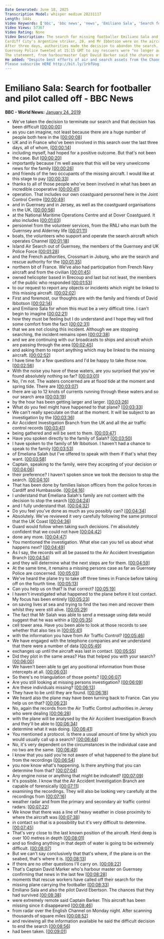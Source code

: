 ```yaml
---
Date Generated: June 18, 2025
Transcription Model: whisper medium 20231117
Length: 544s
Video Keywords: ['bbc', 'bbc news', 'news', 'Emiliano Sala', 'Search for footballer', 'footballer', 'missing footballer', 'Cardiff City', "Cardiff City's Argentine striker", "Cardiff City's striker", 'Channel Islands', 'breaking news', 'priemere league', 'cardiff', 'Premier League footballer', 'Premier League', 'sala']
Video Views: 57367
Video Rating: None
Video Description: The search for missing footballer Emiliano Sala and pilot David Ibbotson has been called off after rescuers failed to find their plane.
Cardiff City's Argentine striker, 28, and Mr Ibbotson were on the aircraft that disappeared from radar on Monday.
After three days, authorities made the decision to abandon the search.
Guernsey Police tweeted at 15:15 GMT to say rescuers were "no longer actively searching" for the plane.
The statement, from harbourmaster Capt David Barker said the chances of survival "are extremely remote".
He added: "Despite best efforts of air and search assets from the Channel Islands, UK and France...we have been unable to find any trace of the aircraft the pilot or the passenger.
Please subscribe HERE http://bit.ly/1rbfUog
---
```


# Emiliano Sala: Search for footballer and pilot called off - BBC News
**BBC - World News:** [January 24, 2019](https://www.youtube.com/watch?v=g8fL7gyU_m4)
*  We've taken the decision to terminate our search and that decision has been difficult [[00:00:00](https://www.youtube.com/watch?v=g8fL7gyU_m4&t=0.0s)]
*  as you can imagine, not least because there are a huge number of people both here in the [[00:00:08](https://www.youtube.com/watch?v=g8fL7gyU_m4&t=8.16s)]
*  UK and in France who've been involved in this search over the last three days, all of whom, [[00:00:14](https://www.youtube.com/watch?v=g8fL7gyU_m4&t=14.72s)]
*  including myself, had hoped for a positive outcome. But that's not been the case. But [[00:00:20](https://www.youtube.com/watch?v=g8fL7gyU_m4&t=20.92s)]
*  importantly because I'm well aware that this will be very unwelcome news for the family [[00:00:26](https://www.youtube.com/watch?v=g8fL7gyU_m4&t=26.0s)]
*  and friends of the two occupants of the missing aircraft. I would like at this stage to pay [[00:00:33](https://www.youtube.com/watch?v=g8fL7gyU_m4&t=33.92s)]
*  thanks to all of those people who've been involved in what has been an incredible cooperative [[00:00:41](https://www.youtube.com/watch?v=g8fL7gyU_m4&t=41.68s)]
*  operation. That includes our own coastguard personnel here in the Joint Control Centre [[00:00:49](https://www.youtube.com/watch?v=g8fL7gyU_m4&t=49.080000000000005s)]
*  and in Guernsey and in Jersey, as well as the coastguard organisations in the UK, [[00:00:56](https://www.youtube.com/watch?v=g8fL7gyU_m4&t=56.92s)]
*  at the National Maritime Operations Centre and at Dover Coastguard. It also includes [[00:01:03](https://www.youtube.com/watch?v=g8fL7gyU_m4&t=63.56s)]
*  personnel from the volunteer services, from the RNLI who man both the Guernsey and Alderney life [[00:01:11](https://www.youtube.com/watch?v=g8fL7gyU_m4&t=71.64s)]
*  boats, the volunteers who support and operate the search aircraft which operates Channel [[00:01:18](https://www.youtube.com/watch?v=g8fL7gyU_m4&t=78.68s)]
*  Island Air Search out of Guernsey, the members of the Guernsey and UK Police Force [[00:01:28](https://www.youtube.com/watch?v=g8fL7gyU_m4&t=88.68s)]
*  and the French authorities, Crossmart in Joburg, who are the search and rescue authority for the [[00:01:35](https://www.youtube.com/watch?v=g8fL7gyU_m4&t=95.72s)]
*  northern bit of France. We've also had participation from French Navy aircraft and from the civilian [[00:01:45](https://www.youtube.com/watch?v=g8fL7gyU_m4&t=105.72s)]
*  owned helicopter based in Brecoup and last but not least, the members of the public who responded [[00:01:53](https://www.youtube.com/watch?v=g8fL7gyU_m4&t=113.72s)]
*  to our request to report any objects or incidents which might be linked to this missing aircraft. [[00:02:02](https://www.youtube.com/watch?v=g8fL7gyU_m4&t=122.28s)]
*  First and foremost, our thoughts are with the family and friends of David Ibbotson [[00:02:14](https://www.youtube.com/watch?v=g8fL7gyU_m4&t=134.2s)]
*  and Emiliano Sala for whom this must be a very difficult time. I can't begin to imagine [[00:02:21](https://www.youtube.com/watch?v=g8fL7gyU_m4&t=141.32s)]
*  how they must be feeling but I do understand and I hope they will find some comfort from the fact [[00:02:31](https://www.youtube.com/watch?v=g8fL7gyU_m4&t=151.72s)]
*  that we are not closing this incident. Although we are stopping searching, the incident remains open [[00:02:38](https://www.youtube.com/watch?v=g8fL7gyU_m4&t=158.68s)]
*  and we are continuing with our broadcasts to ships and aircraft which are passing through the area [[00:02:45](https://www.youtube.com/watch?v=g8fL7gyU_m4&t=165.56s)]
*  and asking them to report anything which may be linked to the missing aircraft. [[00:02:52](https://www.youtube.com/watch?v=g8fL7gyU_m4&t=172.04s)]
*  I have time for a few questions and I'd be happy to take those now. [[00:02:56](https://www.youtube.com/watch?v=g8fL7gyU_m4&t=176.28s)]
*  With the noise you have of these waters, are you surprised that you've found absolutely nothing so far? [[00:03:01](https://www.youtube.com/watch?v=g8fL7gyU_m4&t=181.48s)]
*  No, I'm not. The waters concerned are at flood tide at the moment and spring tide. There are [[00:03:07](https://www.youtube.com/watch?v=g8fL7gyU_m4&t=187.48s)]
*  there are up to 12 knots of currents running through these waters and so our search area [[00:03:19](https://www.youtube.com/watch?v=g8fL7gyU_m4&t=199.64s)]
*  by the hour has been getting larger and larger. [[00:03:26](https://www.youtube.com/watch?v=g8fL7gyU_m4&t=206.28s)]
*  What do you feel might have happened to that plane? [[00:03:33](https://www.youtube.com/watch?v=g8fL7gyU_m4&t=213.64s)]
*  We can't really speculate on that at the moment. It will be subject to an investigation by the [[00:03:36](https://www.youtube.com/watch?v=g8fL7gyU_m4&t=216.76s)]
*  Air Accident Investigation Branch from the UK and all the air traffic control records [[00:03:41](https://www.youtube.com/watch?v=g8fL7gyU_m4&t=221.95999999999998s)]
*  being gathered and will be sent to them. [[00:03:47](https://www.youtube.com/watch?v=g8fL7gyU_m4&t=227.64000000000001s)]
*  Have you spoken directly to the family of Salah? [[00:03:50](https://www.youtube.com/watch?v=g8fL7gyU_m4&t=230.6s)]
*  I have spoken to the family of Mr Ibbotson. I haven't had a chance to speak to the family [[00:03:53](https://www.youtube.com/watch?v=g8fL7gyU_m4&t=233.48s)]
*  of Emeliana Salah but I've offered to speak with them if that's what they want. [[00:03:58](https://www.youtube.com/watch?v=g8fL7gyU_m4&t=238.68s)]
*  Captain, speaking to the family, were they accepting of your decision or [[00:04:06](https://www.youtube.com/watch?v=g8fL7gyU_m4&t=246.28s)]
*  their preference? I haven't spoken since we took the decision to stop the search. [[00:04:10](https://www.youtube.com/watch?v=g8fL7gyU_m4&t=250.76s)]
*  That has been done by families liaison officers from the police forces in Cardiff and Humbasside. [[00:04:16](https://www.youtube.com/watch?v=g8fL7gyU_m4&t=256.76s)]
*  I understand that Emeliana Salah's family are not content with the decision to stop the search [[00:04:24](https://www.youtube.com/watch?v=g8fL7gyU_m4&t=264.03999999999996s)]
*  and I fully understand that. [[00:04:32](https://www.youtube.com/watch?v=g8fL7gyU_m4&t=272.84s)]
*  Do you feel you've done as much as you possibly can? [[00:04:34](https://www.youtube.com/watch?v=g8fL7gyU_m4&t=274.52s)]
*  Absolutely. We've reviewed it very carefully following the same protocol that the UK Coast [[00:04:36](https://www.youtube.com/watch?v=g8fL7gyU_m4&t=276.59999999999997s)]
*  Guard would follow when taking such decisions. I'm absolutely confident that we could not have [[00:04:42](https://www.youtube.com/watch?v=g8fL7gyU_m4&t=282.2s)]
*  done any more. [[00:04:47](https://www.youtube.com/watch?v=g8fL7gyU_m4&t=287.64s)]
*  You mentioned the investigation. What else can you tell us about what happens next? [[00:04:49](https://www.youtube.com/watch?v=g8fL7gyU_m4&t=289.71999999999997s)]
*  As I say, the records will all be passed to the Air Accident Investigation Branch [[00:04:54](https://www.youtube.com/watch?v=g8fL7gyU_m4&t=294.44s)]
*  and they will determine what the next steps are for them. [[00:04:59](https://www.youtube.com/watch?v=g8fL7gyU_m4&t=299.08s)]
*  At the same time, it remains a missing persons case as far as Guernsey Police are concerned. [[00:05:03](https://www.youtube.com/watch?v=g8fL7gyU_m4&t=303.8s)]
*  We've heard the plane try to take off three times in France before taking off on the fourth time. [[00:05:13](https://www.youtube.com/watch?v=g8fL7gyU_m4&t=313.15999999999997s)]
*  Can you help us on that? Is that correct? [[00:05:19](https://www.youtube.com/watch?v=g8fL7gyU_m4&t=319.56s)]
*  I haven't investigated what happened to the plane before it lost contact. My focus has been entirely [[00:05:23](https://www.youtube.com/watch?v=g8fL7gyU_m4&t=323.8s)]
*  on saving lives at sea and trying to find the two men and recover them whilst they were still alive. [[00:05:29](https://www.youtube.com/watch?v=g8fL7gyU_m4&t=329.32s)]
*  The fact that Mr Salah was able to send a message using data would suggest that he was within a [[00:05:35](https://www.youtube.com/watch?v=g8fL7gyU_m4&t=335.32s)]
*  cell tower area. Have you been able to look at those records to see whether that also ties in [[00:05:41](https://www.youtube.com/watch?v=g8fL7gyU_m4&t=341.56s)]
*  with the information you have from Air Traffic Control? [[00:05:46](https://www.youtube.com/watch?v=g8fL7gyU_m4&t=346.92s)]
*  We have engaged with the telephone companies and we understand that there were a number of data [[00:05:49](https://www.youtube.com/watch?v=g8fL7gyU_m4&t=349.24s)]
*  exchanges up until the aircraft was last in contact. [[00:05:55](https://www.youtube.com/watch?v=g8fL7gyU_m4&t=355.64s)]
*  Did they plot in the same areas? Has that helped you with your search? [[00:06:00](https://www.youtube.com/watch?v=g8fL7gyU_m4&t=360.28s)]
*  We haven't been able to get any positional information from those intercepts at all. [[00:06:03](https://www.youtube.com/watch?v=g8fL7gyU_m4&t=363.24s)]
*  So there's no triangulation of those points? [[00:06:07](https://www.youtube.com/watch?v=g8fL7gyU_m4&t=367.24s)]
*  Are you still looking at missing persons investigation? [[00:06:09](https://www.youtube.com/watch?v=g8fL7gyU_m4&t=369.24s)]
*  Are these individuals missing? [[00:06:13](https://www.youtube.com/watch?v=g8fL7gyU_m4&t=373.88s)]
*  They have to be until they are found. [[00:06:18](https://www.youtube.com/watch?v=g8fL7gyU_m4&t=378.76s)]
*  We heard also the plane may have been turning back to France. Can you help us on that? [[00:06:23](https://www.youtube.com/watch?v=g8fL7gyU_m4&t=383.08s)]
*  No, again the records from the Air Traffic Control authorities in Jersey who were dealing [[00:06:28](https://www.youtube.com/watch?v=g8fL7gyU_m4&t=388.6s)]
*  with the plane will be analysed by the Air Accident Investigation Branch and they'll be able to [[00:06:34](https://www.youtube.com/watch?v=g8fL7gyU_m4&t=394.76s)]
*  determine what it was doing. [[00:06:41](https://www.youtube.com/watch?v=g8fL7gyU_m4&t=401.15999999999997s)]
*  You mentioned a protocol. Is there a usual amount of time by which you would usually call up a search? [[00:06:44](https://www.youtube.com/watch?v=g8fL7gyU_m4&t=404.03999999999996s)]
*  No, it's very dependent on the circumstances in the individual case and no two are the same. [[00:06:49](https://www.youtube.com/watch?v=g8fL7gyU_m4&t=409.56s)]
*  I know that you said you're not aware of what happened to the plane but from the recordings [[00:06:54](https://www.youtube.com/watch?v=g8fL7gyU_m4&t=414.52s)]
*  you now know what's happening. Is there anything that you can determine from that? [[00:07:04](https://www.youtube.com/watch?v=g8fL7gyU_m4&t=424.91999999999996s)]
*  Any engine noise or anything that might be indicated? [[00:07:09](https://www.youtube.com/watch?v=g8fL7gyU_m4&t=429.0s)]
*  It's possible. I know that the Air Accident Investigation Branch are capable of forensically [[00:07:11](https://www.youtube.com/watch?v=g8fL7gyU_m4&t=431.0s)]
*  examining the recordings. They will also be looking very carefully at the recordings from [[00:07:16](https://www.youtube.com/watch?v=g8fL7gyU_m4&t=436.76s)]
*  weather radar and from the primary and secondary air traffic control radars. [[00:07:22](https://www.youtube.com/watch?v=g8fL7gyU_m4&t=442.52s)]
*  We know that there was a line of heavy weather in close proximity to where the aircraft was [[00:07:38](https://www.youtube.com/watch?v=g8fL7gyU_m4&t=458.91999999999996s)]
*  in contact so that is a possibility but it's very difficult to determine. [[00:07:45](https://www.youtube.com/watch?v=g8fL7gyU_m4&t=465.71999999999997s)]
*  That's very close to the last known position of the aircraft. Herd deep is over 100 metres in depth [[00:08:01](https://www.youtube.com/watch?v=g8fL7gyU_m4&t=481.0s)]
*  and so finding anything in that depth of water is going to be extremely difficult. [[00:08:07](https://www.youtube.com/watch?v=g8fL7gyU_m4&t=487.64s)]
*  But we can't say conclusively that that's where, if the plane is on the seabed, that's where it is. [[00:08:13](https://www.youtube.com/watch?v=g8fL7gyU_m4&t=493.47999999999996s)]
*  If there are no other questions I'll carry on. [[00:08:22](https://www.youtube.com/watch?v=g8fL7gyU_m4&t=502.03999999999996s)]
*  That's Captain David Marker who's harbour master on Guernsey confirming that news in the last few [[00:08:28](https://www.youtube.com/watch?v=g8fL7gyU_m4&t=508.52s)]
*  moments that rescue workers have called off their search for the missing plane carrying the footballer [[00:08:33](https://www.youtube.com/watch?v=g8fL7gyU_m4&t=513.96s)]
*  Emiliano Sala and also the pilot David Ebertson. The chances that they had survived [[00:08:38](https://www.youtube.com/watch?v=g8fL7gyU_m4&t=518.52s)]
*  were extremely remote said Captain Barker. This aircraft has been missing since it disappeared [[00:08:46](https://www.youtube.com/watch?v=g8fL7gyU_m4&t=526.76s)]
*  from radar over the English Channel on Monday night. After scanning thousands of square miles [[00:08:52](https://www.youtube.com/watch?v=g8fL7gyU_m4&t=532.28s)]
*  and reviewing all the information available he said the difficult decision to end the search [[00:08:56](https://www.youtube.com/watch?v=g8fL7gyU_m4&t=536.84s)]
*  had been taken. [[00:09:01](https://www.youtube.com/watch?v=g8fL7gyU_m4&t=541.64s)]
